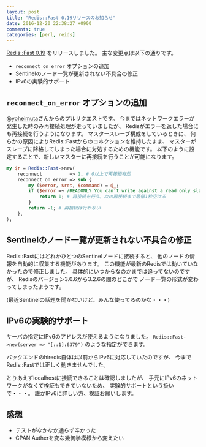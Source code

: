 ```yaml
---
layout: post
title: "Redis::Fast 0.19リリースのお知らせ"
date: 2016-12-20 22:38:27 +0900
comments: true
categories: [perl, reids]
---
```


[Redis::Fast 0.19](https://metacpan.org/pod/Redis::Fast) をリリースしました。
主な変更点は以下の通りです。

- `reconnect_on_error` オプションの追加
- Sentinelのノード一覧が更新されない不具合の修正
- IPv6の実験的サポート

<!-- More -->

## `reconnect_on_error` オプションの追加

[@yoheimuta](https://github.com/yoheimuta)さんからのプルリクエストです。
今まではネットワークエラーが発生した時のみ再接続処理が走っていましたが、
Redisがエラーを返した場合にも再接続を行うようになります。
マスタースレーブ構成をしているときに、
何らかの原因によりRedis::Fastからのコネクションを維持したまま、
マスターがスレーブに降格してしまった場合に対処するための機能です。
以下のように設定することで、新しいマスターに再接続を行うことが可能になります。

``` perl
my $r = Redis::Fast->new(
    reconnect          => 1, # 0以上で再接続有効
    reconnect_on_error => sub {
        my ($error, $ret, $command) = @_;
        if ($error =~ /READONLY You can't write against a read only slave/) {
            return 1; # 再接続を行う。次の再接続まで最低1秒空ける
        }
        return -1; # 再接続は行わない
    },
);
```


## Sentinelのノード一覧が更新されない不具合の修正

Redis::FastにはどれかひとつのSentinelノードに接続すると、
他のノードの情報を自動的に収集する機能があります。
この機能が最新のRedisでは動いていなかったので修正しました。
具体的にいつからなのかまでは追ってないのですが、
Redisのバージョン3.0.6から3.2.6の間のどこかで
ノード一覧の形式が変わってしまったようです。

(最近Sentinelの話題を聞かないけど、みんな使ってるのかな・・・)


## IPv6の実験的サポート

サーバの指定にIPv6のアドレスが使えるようになりました。
`Redis::Fast->new(server => "[::1]:6379")` のような指定ができます。

バックエンドのhiredis自体は以前からIPv6に対応していたのですが、
今までRedis::Fastでは正しく動きませんでした。

とりあえずlocalhostに接続できることは確認しましたが、
手元にIPv6のネットワークがなくて検証もできていないため、
実験的サポートという扱いで・・・。
 誰かIPv6に詳しい方、検証お願いします。


## 感想

- テストがなかなか通らず辛かった
- CPAN Autherを変な幾何学模様から変えたい
